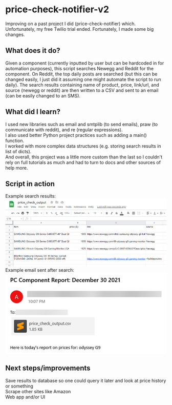 # price-check-notifier-v2  
Improving on a past project I did (price-check-notifier) which. Unfortunately, my free Twilio trial ended. Fortunately, I made some big changes.  
## What does it do?  
Given a component (currently inputted by user but can be hardcoded in for automation purposes), this script searches Newegg and Reddit for the component. On Reddit, the top daily posts are searched (but this can be changed easily, I just did it assuming one might automate the script to run daily). The search results containing name of product, price, link/url, and source (newegg or reddit) are then written to a CSV and sent to an email (can be easily changed to an SMS).  
## What did I learn?  
I used new libraries such as email and smtplib (to send emails), praw (to communicate with reddit), and re (regular expressions).  
I also used better Python project practices such as adding a main() function.  
I worked with more complex data structures (e.g. storing search results in list of dicts).  
And overall, this project was a little more custom than the last so I couldn't rely on full tutorials as much and had to turn to docs and other sources of help more.  
## Script in action  
Example search results: ![](images/csv_example.png)  
Example email sent after search: ![](images/email_example.png)  
## Next steps/improvements  
Save results to database so one could query it later and look at price history or something  
Scrape other sites like Amazon  
Web app and/or UI
